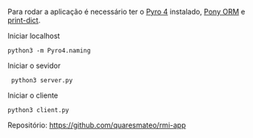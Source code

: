 Para rodar a aplicação é necessário ter o [Pyro 4](https://pypi.org/project/Pyro4/) instalado, [Pony ORM](https://ponyorm.org/) e [print-dict](https://pypi.org/project/print-dict/).

Iniciar localhost

```
python3 -m Pyro4.naming
```
Iniciar o sevidor

```
 python3 server.py
 ```

Iniciar o cliente

 ```
python3 client.py
 ```

 Repositório: https://github.com/quaresmateo/rmi-app
